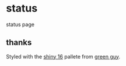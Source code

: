 # status
status page

## thanks
Styled with the [shiny 16](https://lospec.com/palette-list/shiny-16) pallete from [green guy](https://lospec.com/2058).
